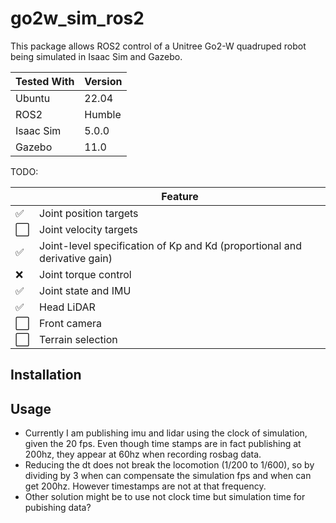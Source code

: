 # go2w_sim_ros2


This package allows ROS2 control of a Unitree Go2-W quadruped robot being simulated in Isaac Sim and Gazebo.

| Tested With        | Version   |
|--------------------|----------|
| Ubuntu            | 22.04    |
| ROS2              | Humble   |
| Isaac Sim         | 5.0.0    |
| Gazebo            | 11.0     |

TODO:

|  | Feature                      |
|--------|--------------------------------------|
| ✅ | Joint position targets             |
| ⬜ | Joint velocity targets                |
| ✅ | Joint-level specification of Kp and Kd (proportional and derivative gain) |
| ❌ | Joint torque control   |
| ✅ | Joint state and IMU      |
| ✅ | Head LiDAR  |
| ⬜ | Front camera      |
| ⬜ | Terrain selection |

## Installation

## Usage
- Currently I am publishing imu and lidar using the clock of simulation, given the 20 fps. Even though time stamps are in fact publishing at 200hz, they appear at 60hz when recording rosbag data.
- Reducing the dt does not break the locomotion (1/200 to 1/600), so by dividing by 3 when can compensate the simulation fps and when can get 200hz. However timestamps are not at that frequency.
- Other solution might be to use not clock time but simulation time for pubishing data?